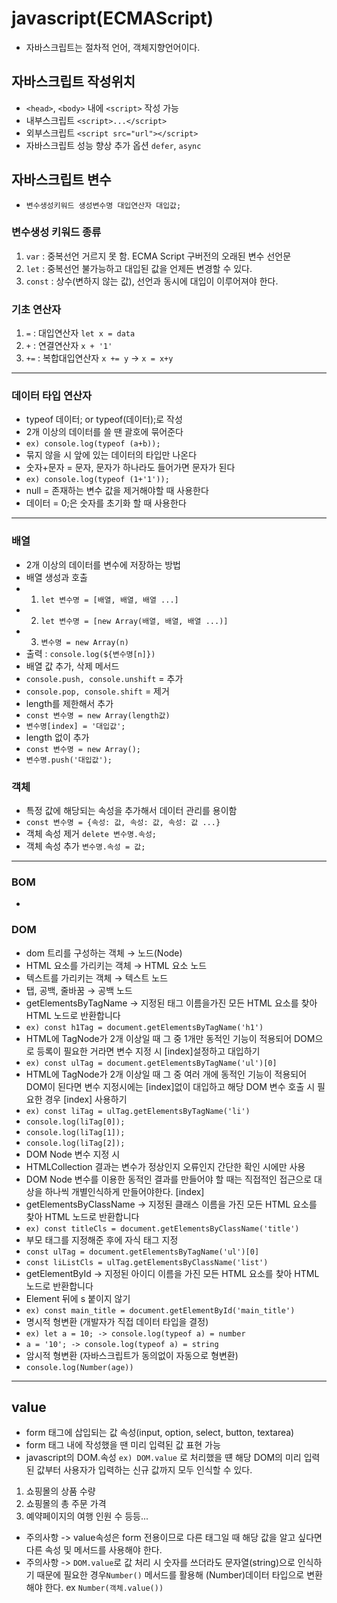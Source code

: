# javascript(ECMAScript)
* 자바스크립트는 절차적 언어, 객체지향언어이다.
## 자바스크립트 작성위치
* `<head>`, `<body>` 내에 `<script>` 작성 가능
* 내부스크립트 `<script>...</script>`
* 외부스크립트 `<script src="url"></script>`
* 자바스크립트 성능 향상 추가 옵션 `defer`, `async`
## 자바스크립트 변수
* `변수생성키워드 생성변수명 대입연산자 대입값;`
### 변수생성 키워드 종류
1. `var` : 중복선언 거르지 못 함. ECMA Script 구버전의 오래된 변수 선언문
2. `let` : 중복선언 불가능하고 대입된 값을 언제든 변경할 수 있다.
3. `const` : 상수(변하지 않는 값), 선언과 동시에 대입이 이루어져야 한다.
### 기초 연산자
1. `=` : 대입연산자 `let x = data`
2. `+` : 연결연산자 `x + '1'`
3. `+=` : 복합대입연산자 `x += y` -> `x = x+y`
-------------------------------------------------------------
### 데이터 타입 연산자
* typeof 데이터; or typeof(데이터);로 작성
* 2개 이상의 데이터를 쓸 땐 괄호에 묶어준다
* `ex) console.log(typeof (a+b));`
* 묶지 않을 시 앞에 있는 데이터의 타입만 나온다
* 숫자+문자 = 문자, 문자가 하나라도 들어가면 문자가 된다
* `ex) console.log(typeof (1+'1'));`
* null = 존재하는 변수 값을 제거해야할 때 사용한다
* 데이터 = 0;은 숫자를 초기화 할 때 사용한다
------------------------------------------------
### 배열
* 2개 이상의 데이터를 변수에 저장하는 방법
* 배열 생성과 호출
* 1. `let 변수명 = [배열, 배열, 배열 ...]`
* 2. `let 변수명 = [new Array(배열, 배열, 배열 ...)]`
* 3. `변수명 = new Array(n)` 
* 출력 : `console.log(${변수명[n]})`
* 배열 값 추가, 삭제 메서드
* `console.push, console.unshift` = 추가
* `console.pop, console.shift` = 제거
* length를 제한해서 추가
* `const 변수명 = new Array(length값)`
* `변수명[index] = '대입값';`
* length 없이 추가
* `const 변수명 = new Array();`
* `변수명.push('대입값');`
### 객체
* 특정 값에 해당되는 속성을 추가해서 데이터 관리를 용이함
* `const 변수명 = {속성: 값, 속성: 값, 속성: 값 ...}`
* 객체 속성 제거 `delete 변수명.속성;`
* 객체 속성 추가 `변수명.속성 = 값;`
-------------------------------------------
### BOM
* 
### DOM
* dom 트리를 구성하는 객체 → 노드(Node)
* HTML 요소를 가리키는 객체 → HTML 요소 노드
* 텍스트를 가리키는 객체 → 텍스트 노드
* 탭, 공백, 줄바꿈 → 공백 노드
* getElementsByTagName → 지정된 태그 이름을가진 모든 HTML 요소를 찾아 HTML 노드로 반환합니다
* `ex) const h1Tag = document.getElementsByTagName('h1')`
* HTML에 TagNode가 2개 이상일 때 그 중 1개만 동적인 기능이 적용되어 DOM으로 등록이 필요한 거라면 변수 지정 시 [index]설정하고 대입하기
* `ex) const ulTag = document.getElementsByTagName('ul')[0]`
* HTML에 TagNode가 2개 이상일 때 그 중 여러 개에 동적인 기능이 적용되어 DOM이 된다면 변수 지정시에는 [index]없이 대입하고 해당 DOM 변수 호출 시 필요한 경우 [index] 사용하기
* `ex) const liTag = ulTag.getElementsByTagName('li')`
* `console.log(liTag[0]);`
* `console.log(liTag[1]);`
* `console.log(liTag[2]);`
* DOM Node 변수 지정 시
* HTMLCollection 결과는 변수가 정상인지 오류인지 간단한 확인 시에만 사용
* DOM Node 변수를 이용한 동적인 결과를 만들어야 할 때는 직접적인 접근으로 대상을 하나씩 개별인식하게 만들어야한다. [index]
* getElementsByClassName → 지정된 클래스 이름을 가진 모든 HTML 요소를 찾아 HTML 노드로 반환합니다
* `ex) const titleCls = document.getElementsByClassName('title')`
* 부모 태그를 지정해준 후에 자식 태그 지정
* `const ulTag = document.getElementsByTagName('ul')[0]`
* `const liListCls = ulTag.getElementsByClassName('list')`
* getElementById → 지정된 아이디 이름을 가진 모든 HTML 요소를 찾아 HTML 노드로 반환합니다
* Element 뒤에 s 붙이지 않기
* `ex) const main_title = document.getElementById('main_title')`
* 명시적 형변환 (개발자가 직접 데이터 타입을 결정)
* `ex) let a = 10; -> console.log(typeof a) = number`
* `a = '10'; -> console.log(typeof a) = string`
* 암시적 형변환 (자바스크립트가 동의없이 자동으로 형변환)
* `console.log(Number(age))`
----------------------------
## value
* form 태그에 삽입되는 값 속성(input, option, select, button, textarea)
* form 태그 내에 작성했을 땐 미리 입력된 값 표현 가능
* javascript의 DOM.속성 `ex) DOM.value` 로 처리했을 떈 해당 DOM의 미리 입력된 값부터 사용자가 입력하는 신규 값까지 모두 인식할 수 있다.
1. 쇼핑몰의 상품 수량
2. 쇼핑몰의 총 주문 가격
3. 예약페이지의 여행 인원 수 등등...
* 주의사항 -> value속성은 form 전용이므로 다른 태그일 때 해당 값을 알고 싶다면 다른 속성 및 메서드를 사용해야 한다.
* 주의사항 -> `DOM.value`로 값 처리 시 숫자를 쓰더라도 문자열(string)으로 인식하기 때문에 필요한 경우`Number()` 메서드를 활용해 (Number)데이터 타입으로 변환해야 한다. ex `Number(객체.value())`